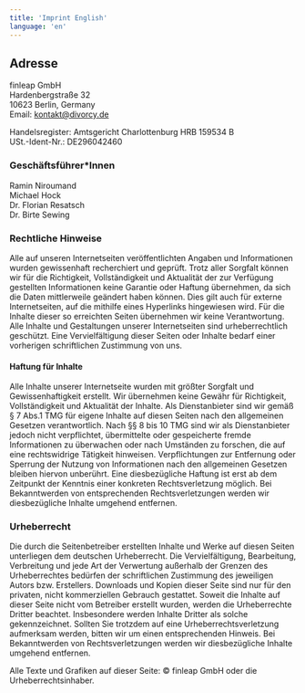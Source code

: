 ```yaml
---
title: 'Imprint English'
language: 'en'
---
```


## Adresse

finleap GmbH<br />
Hardenbergstraße 32<br />
10623 Berlin, Germany<br />
Email: kontakt@divorcy.de

Handelsregister: Amtsgericht Charlottenburg HRB 159534 B<br />
USt.-Ident-Nr.: DE296042460

### Geschäftsführer\*Innen

Ramin Niroumand<br />
Michael Hock<br />
Dr. Florian Resatsch<br />
Dr. Birte Sewing

### Rechtliche Hinweise

Alle auf unseren Internetseiten veröffentlichten Angaben und Informationen wurden gewissenhaft recherchiert und geprüft. Trotz aller Sorgfalt können wir für die Richtigkeit, Vollständigkeit und Aktualität der zur Verfügung gestellten Informationen keine Garantie oder Haftung übernehmen, da sich die Daten mittlerweile geändert haben können. Dies gilt auch für externe Internetseiten, auf die mithilfe eines Hyperlinks hingewiesen wird. Für die Inhalte dieser so erreichten Seiten übernehmen wir keine Verantwortung. Alle Inhalte und Gestaltungen unserer Internetseiten sind urheberrechtlich geschützt. Eine Vervielfältigung dieser Seiten oder Inhalte bedarf einer vorherigen schriftlichen Zustimmung von uns.

#### Haftung für Inhalte

Alle Inhalte unserer Internetseite wurden mit größter Sorgfalt und Gewissenhaftigkeit erstellt. Wir übernehmen keine Gewähr für Richtigkeit, Vollständigkeit und Aktualität der Inhalte. Als Dienstanbieter sind wir gemäß § 7 Abs.1 TMG für eigene Inhalte auf diesen Seiten nach den allgemeinen Gesetzen verantwortlich. Nach §§ 8 bis 10 TMG sind wir als Dienstanbieter jedoch nicht verpflichtet, übermittelte oder gespeicherte fremde Informationen zu überwachen oder nach Umständen zu forschen, die auf eine rechtswidrige Tätigkeit hinweisen. Verpflichtungen zur Entfernung oder Sperrung der Nutzung von Informationen nach den allgemeinen Gesetzen bleiben hiervon unberührt. Eine diesbezügliche Haftung ist erst ab dem Zeitpunkt der Kenntnis einer konkreten Rechtsverletzung möglich. Bei Bekanntwerden von entsprechenden Rechtsverletzungen werden wir diesbezügliche Inhalte umgehend entfernen.

### Urheberrecht

Die durch die Seitenbetreiber erstellten Inhalte und Werke auf diesen Seiten unterliegen dem deutschen Urheberrecht. Die Vervielfältigung, Bearbeitung, Verbreitung und jede Art der Verwertung außerhalb der Grenzen des Urheberrechtes bedürfen der schriftlichen Zustimmung des jeweiligen Autors bzw. Erstellers. Downloads und Kopien dieser Seite sind nur für den privaten, nicht kommerziellen Gebrauch gestattet. Soweit die Inhalte auf dieser Seite nicht vom Betreiber erstellt wurden, werden die Urheberrechte Dritter beachtet. Insbesondere werden Inhalte Dritter als solche gekennzeichnet. Sollten Sie trotzdem auf eine Urheberrechtsverletzung aufmerksam werden, bitten wir um einen entsprechenden Hinweis. Bei Bekanntwerden von Rechtsverletzungen werden wir diesbezügliche Inhalte umgehend entfernen.

Alle Texte und Grafiken auf dieser Seite: &copy; finleap GmbH oder die Urheberrechtsinhaber.
